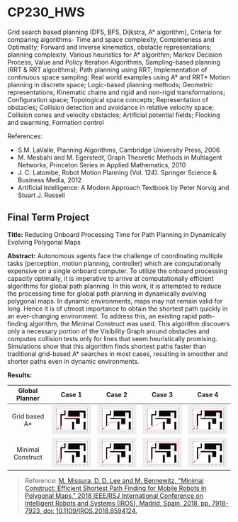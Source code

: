 # CP230_HWS
Grid search based planning (DFS, BFS, Dijkstra, A* algorithm), Criteria for comparing algorithms- Time and space complexity, Completeness and Optimality; Forward and inverse kinematics, obstacle representations; planning complexity, Various heuristics for A* algorithm; Markov Decision Process, Value and Policy Iteration Algorithms, Sampling-based planning (RRT & RRT algorithms); Path planning using RRT; Implementation of continuous space sampling: Real world examples using A* and RRT* Motion planning in discrete space; Logic-based planning methods; Geometric representations; Kinematic chains and rigid and non-rigid transformations; Configuration space; Topological space concepts; Representation of obstacles; Collision detection and avoidance in relative velocity space; Collision cones and velocity obstacles; Artificial potential fields; Flocking and swarming, Formation control

References:
  - S.M. LaValle, Planning Algorithms, Cambridge University Press, 2006
  - M. Mesbahi and M. Egerstedt, Graph Theoretic Methods in Multiagent Networks, Princeton Series in Applied Mathematics, 2010
  - J. C. Latombe, Robot Motion Planning (Vol. 124). Springer Science & Business Media, 2012
  - Artificial Intelligence: A Modern Approach Textbook by Peter Norvig and Stuart J. Russell

## Final Term Project

**Title:** Reducing Onboard Processing Time for Path Planning in Dynamically Evolving Polygonal Maps

**Abstract:** Autonomous agents face the challenge of coordinating multiple tasks (perception, motion planning, controller) which are computationally expensive on a single onboard computer. To utilize the onboard processing capacity optimally, it is imperative to arrive at computationally efficient algorithms for global path planning. In this work, it is attempted to reduce the processing time for global path planning in dynamically evolving polygonal maps. In dynamic environments, maps may not remain valid for long. Hence it is of utmost importance to obtain the shortest path quickly in an ever-changing environment. To address this, an existing rapid path-finding algorithm, the Minimal Construct was used. This algorithm discovers only a necessary portion of the Visibility Graph around obstacles and computes collision tests only for lines that seem heuristically promising. Simulations show that this algorithm finds shortest paths faster than traditional grid-based A* searches in most cases, resulting in smoother and shorter paths even in dynamic environments.

**Results:**

|  Global Planner   | Case 1 | Case 2 | Case 3 | Case 4 |
| :---------------: | :----: | :----: | :----: | :----: |
|   Grid based A*   | <img src="./Minimal%20Construct/results/image19.gif" width=250> | <img src="./Minimal%20Construct/results/image21.gif" width=250> | <img src="./Minimal%20Construct/results/image22.gif" width=250> | <img src="./Minimal%20Construct/results/image24.gif" width=250> |
| Minimal Construct | <img src="./Minimal%20Construct/results/image20.gif" width=250> | <img src="./Minimal%20Construct/results/image21.gif" width=250> | <img src="./Minimal%20Construct/results/image23.gif" width=250> | <img src="./Minimal%20Construct/results/image25.gif" width=250> |

<!-- |                       Grid based A*                             |                         Minimal Construct                       |
| --------------------------------------------------------------- | --------------------------------------------------------------- |
| <img src="./Minimal%20Construct/results/image19.gif" width=250> | <img src="./Minimal%20Construct/results/image20.gif" width=250> |
| <img src="./Minimal%20Construct/results/image21.gif" width=250> | <img src="./Minimal%20Construct/results/image21.gif" width=250> |
| <img src="./Minimal%20Construct/results/image22.gif" width=250> | <img src="./Minimal%20Construct/results/image23.gif" width=250> |
| <img src="./Minimal%20Construct/results/image24.gif" width=250> | <img src="./Minimal%20Construct/results/image25.gif" width=250> | -->

> Reference: [M. Missura, D. D. Lee and M. Bennewitz, "Minimal Construct: Efficient Shortest Path Finding for Mobile Robots in Polygonal Maps," 2018 IEEE/RSJ International Conference on Intelligent Robots and Systems (IROS), Madrid, Spain, 2018, pp. 7918-7923, doi: 10.1109/IROS.2018.8594124.](https://doi.org/10.1109/IROS.2018.8594124)
